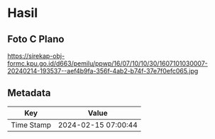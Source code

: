 # Hasil

## Foto C Plano

https://sirekap-obj-formc.kpu.go.id/d663/pemilu/ppwp/16/07/10/10/30/1607101030007-20240214-193537--aef4b9fa-356f-4ab2-b74f-37e7f0efc065.jpg


## Metadata

| Key        | Value               |
| ---------- | ------------------- |
| Time Stamp | 2024-02-15 07:00:44 |



